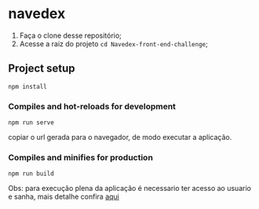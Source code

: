 # navedex

1. Faça o clone desse repositório;
2. Acesse a raiz do projeto `cd Navedex-front-end-challenge`;
## Project setup
```
npm install
```

### Compiles and hot-reloads for development
```
npm run serve
```
copiar o url gerada para o navegador, de modo executar a aplicação.
### Compiles and minifies for production
```
npm run build
```
Obs: para execução plena da aplicação é necessario ter acesso ao usuario e sanha, mais detalhe confira  <a href="https://github.com/naveteam/front-end-challenge">aqui</a>
